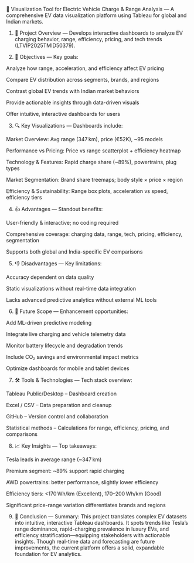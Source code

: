 🎯 Visualization Tool for Electric Vehicle Charge & Range Analysis
— A comprehensive EV data visualization platform using Tableau for global and Indian markets.

1. 📌 Project Overview
— Develops interactive dashboards to analyze EV charging behavior, range, efficiency, pricing, and tech trends (LTVIP2025TMID50379).

2. 🎯 Objectives
— Key goals:

Analyze how range, acceleration, and efficiency affect EV pricing

Compare EV distribution across segments, brands, and regions

Contrast global EV trends with Indian market behaviors

Provide actionable insights through data-driven visuals

Offer intuitive, interactive dashboards for users

3. 🔍 Key Visualizations
— Dashboards include:

Market Overview: Avg range (347 km), price (€52K), ~95 models

Performance vs Pricing: Price vs range scatterplot + efficiency heatmap

Technology & Features: Rapid charge share (~89%), powertrains, plug types

Market Segmentation: Brand share treemaps; body style × price × region

Efficiency & Sustainability: Range box plots, acceleration vs speed, efficiency tiers

4. 👍 Advantages
— Standout benefits:

User-friendly & interactive; no coding required

Comprehensive coverage: charging data, range, tech, pricing, efficiency, segmentation

Supports both global and India-specific EV comparisons

5. 👎 Disadvantages
— Key limitations:

Accuracy dependent on data quality

Static visualizations without real-time data integration

Lacks advanced predictive analytics without external ML tools

6. 🚀 Future Scope
— Enhancement opportunities:

Add ML-driven predictive modeling

Integrate live charging and vehicle telemetry data

Monitor battery lifecycle and degradation trends

Include CO₂ savings and environmental impact metrics

Optimize dashboards for mobile and tablet devices

7. 🛠 Tools & Technologies
— Tech stack overview:

Tableau Public/Desktop – Dashboard creation

Excel / CSV – Data preparation and cleanup

GitHub – Version control and collaboration

Statistical methods – Calculations for range, efficiency, pricing, and comparisons

8. 📈 Key Insights
— Top takeaways:

Tesla leads in average range (~347 km)

Premium segment: ~89% support rapid charging

AWD powertrains: better performance, slightly lower efficiency

Efficiency tiers: <170 Wh/km (Excellent), 170–200 Wh/km (Good)

Significant price-range variation differentiates brands and regions

9. 🧾 Conclusion
— Summary:
This project translates complex EV datasets into intuitive, interactive Tableau dashboards. It spots trends like Tesla’s range dominance, rapid-charging prevalence in luxury EVs, and efficiency stratification—equipping stakeholders with actionable insights. Though real-time data and forecasting are future improvements, the current platform offers a solid, expandable foundation for EV analytics.
